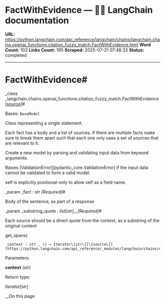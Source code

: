 # FactWithEvidence — 🦜🔗 LangChain  documentation

**URL:** https://python.langchain.com/api_reference/langchain/chains/langchain.chains.openai_functions.citation_fuzzy_match.FactWithEvidence.html
**Word Count:** 103
**Links Count:** 195
**Scraped:** 2025-07-21 07:48:33
**Status:** completed

---

# FactWithEvidence\#

_class _langchain.chains.openai\_functions.citation\_fuzzy\_match.FactWithEvidence[\[source\]](https://python.langchain.com/api_reference/_modules/langchain/chains/openai_functions/citation_fuzzy_match.html#FactWithEvidence)\#     

Bases: `BaseModel`

Class representing a single statement.

Each fact has a body and a list of sources. If there are multiple facts make sure to break them apart such that each one only uses a set of sources that are relevant to it.

Create a new model by parsing and validating input data from keyword arguments.

Raises \[ValidationError\]\[pydantic\_core.ValidationError\] if the input data cannot be validated to form a valid model.

self is explicitly positional-only to allow self as a field name.

_param _fact _: str_ _\[Required\]_\#     

Body of the sentence, as part of a response

_param _substring\_quote _: list\[str\]__\[Required\]_\#     

Each source should be a direct quote from the context, as a substring of the original content

get\_spans\(

    _context : str_, \) → Iterator\[str\][\[source\]](https://python.langchain.com/api_reference/_modules/langchain/chains/openai_functions/citation_fuzzy_match.html#FactWithEvidence.get_spans)\#     

Parameters:     

**context** \(_str_\)

Return type:     

_Iterator_\[str\]

__On this page